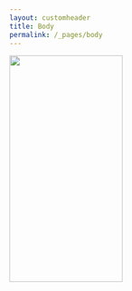 ```yaml
---
layout: customheader
title: Body
permalink: /_pages/body
---
```


<img src="/images/default.jpg" width="200" height="400"/>

